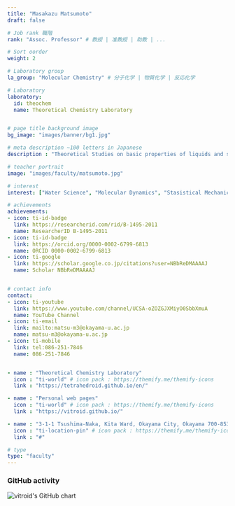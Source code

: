 ```yaml
---
title: "Masakazu Matsumoto"
draft: false

# Job rank 職階
rank: "Assoc. Professor" # 教授 | 准教授 | 助教 | ...

# Sort oorder
weight: 2

# Laboratory group
la_group: "Molecular Chemistry" # 分子化学 | 物質化学 | 反応化学

# Laboratory
laboratory:
  id: theochem
  name: Theoretical Chemistry Laboratory


# page title background image
bg_image: "images/banner/bg1.jpg"

# meta description ~100 letters in Japanese
description : "Theoretical Studies on basic properties of liquids and solids"

# teacher portrait
image: "images/faculty/matsumoto.jpg"

# interest
interest: ["Water Science", "Molecular Dynamics", "Stasistical Mechanics"]

# achievements
achievements:
- icon: ti-id-badge
  link: https://researcherid.com/rid/B-1495-2011
  name: ResearcherID B-1495-2011
- icon: ti-id-badge
  link: https://orcid.org/0000-0002-6799-6813
  name: ORCID 0000-0002-6799-6813
- icon: ti-google
  link: https://scholar.google.co.jp/citations?user=NBbReDMAAAAJ
  name: Scholar NBbReDMAAAAJ


# contact info
contact:
- icon: ti-youtube
  link: https://www.youtube.com/channel/UCSA-oZOZGJXMiyO0SbbXmuA
  name: YouTube Channel
- icon: ti-email
  link: mailto:matsu-m3@okayama-u.ac.jp
  name: matsu-m3@okayama-u.ac.jp
- icon: ti-mobile
  link: tel:086-251-7846
  name: 086-251-7846


- name : "Theoretical Chemistry Laboratory"
  icon : "ti-world" # icon pack : https://themify.me/themify-icons
  link : "https://tetrahedroid.github.io/en/"

- name : "Personal web pages"
  icon : "ti-world" # icon pack : https://themify.me/themify-icons
  link : "https://vitroid.github.io/"

- name : "3-1-1 Tsushima-Naka, Kita Ward, Okayama City, Okayama 700-8530"
  icon : "ti-location-pin" # icon pack : https://themify.me/themify-icons
  link : "#"

# type
type: "faculty"
---
```


### GitHub activity

![vitroid's GitHub chart](http://ghchart.rshah.org/vitroid)